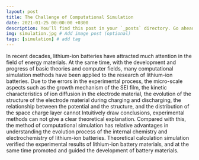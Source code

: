 ```yaml
---
layout: post
title: The Challenge of Computational Simulation
date: 2021-01-25 00:00:00 +0300
description: You’ll find this post in your `_posts` directory. Go ahead and edit it and re-build the site to see your changes. # Add post description (optional)
img: simulation.jpg # Add image post (optional)
tags: [simulation] # add tag
---
```


In recent decades, lithium-ion batteries have attracted much attention in the field of energy materials. At the same time, with the development and progress of basic theories and computer fields, many computational simulation methods have been applied to the research of lithium-ion batteries. Due to the errors in the experimental process, the micro-scale aspects such as the growth mechanism of the SEI film, the kinetic characteristics of ion diffusion in the electrode material, the evolution of the structure of the electrode material during charging and discharging, the relationship between the potential and the structure, and the distribution of the space charge layer cannot Intuitively draw conclusions, experimental methods can not give a clear theoretical explanation. Compared with this, the method of computational simulation has relative advantages in understanding the evolution process of the internal chemistry and electrochemistry of lithium-ion batteries. Theoretical calculation simulation verified the experimental results of lithium-ion battery materials, and at the same time promoted and guided the development of battery materials.
